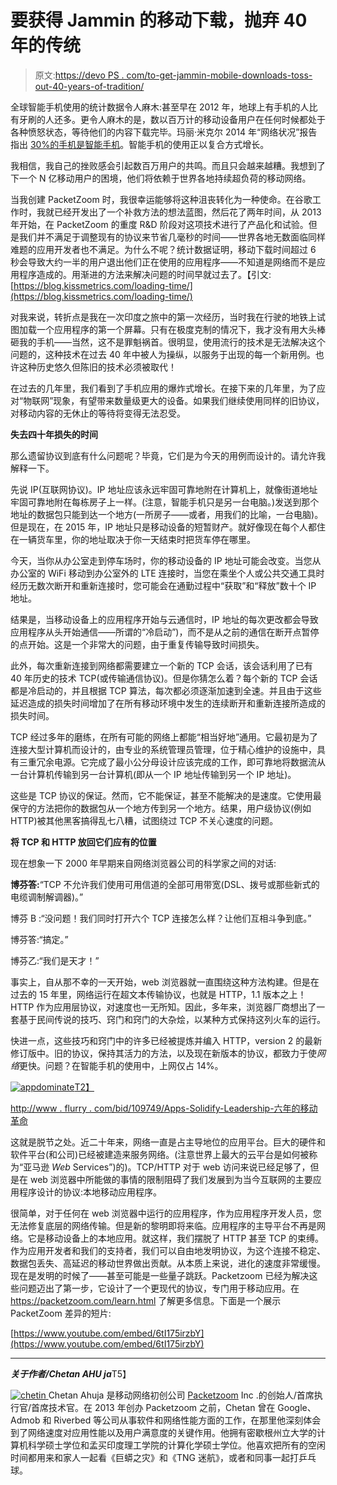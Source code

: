 # 要获得 Jammin 的移动下载，抛弃 40 年的传统

> 原文:[https://devo PS . com/to-get-jammin-mobile-downloads-toss-out-40-years-of-tradition/](https://devops.com/to-get-jammin-mobile-downloads-toss-out-40-years-of-tradition/)

全球智能手机使用的统计数据令人麻木:甚至早在 2012 年，地球上有手机的人比有牙刷的人还多。更令人麻木的是，数以百万计的移动设备用户在任何时候都处于各种愤怒状态，等待他们的内容下载完毕。玛丽·米克尔 2014 年“网络状况”报告指出 [30%的手机是智能手机](http://www.businessinsider.com/mary-meekers-2014-internet-presentation-2014-5#-6)。智能手机的使用正以复合方式增长。

我相信，我自己的挫败感会引起数百万用户的共鸣。而且只会越来越糟。我想到了下一个 N 亿移动用户的困境，他们将依赖于世界各地持续超负荷的移动网络。

当我创建 PacketZoom 时，我很幸运能够将这种沮丧转化为一种使命。在谷歌工作时，我就已经开发出了一个补救方法的想法蓝图，然后花了两年时间，从 2013 年开始，在 PacketZoom 的重度 R&D 阶段对这项技术进行了产品化和试验。但是我们并不满足于调整现有的协议来节省几毫秒的时间——世界各地无数面临同样难题的应用开发者也不满足。为什么不呢？统计数据证明，移动下载时间超过 6 秒会导致大约一半的用户退出他们正在使用的应用程序——不知道是网络而不是应用程序造成的。用渐进的方法来解决问题的时间早就过去了。【引文:[https://blog.kissmetrics.com/loading-time/](https://blog.kissmetrics.com/loading-time/)

对我来说，转折点是我在一次印度之旅中的第一次经历，当时我在行驶的地铁上试图加载一个应用程序的第一个屏幕。只有在极度克制的情况下，我才没有用大头棒砸我的手机——当然，这不是罪魁祸首。很明显，使用流行的技术是无法解决这个问题的，这种技术在过去 40 年中被人为操纵，以服务于出现的每一个新用例。也许这种历史悠久但陈旧的技术必须被取代！

在过去的几年里，我们看到了手机应用的爆炸式增长。在接下来的几年里，为了应对“物联网”现象，有望带来数量级更大的设备。如果我们继续使用同样的旧协议，对移动内容的无休止的等待将变得无法忍受。

**失去四十年损失的时间**

那么遗留协议到底有什么问题呢？毕竟，它们是为今天的用例而设计的。请允许我解释一下。

先说 IP(互联网协议)。IP 地址应该永远牢固可靠地附在计算机上，就像街道地址牢固可靠地附在每栋房子上一样。(注意，智能手机只是另一台电脑。)发送到那个地址的数据包只能到达一个地方(一所房子——或者，用我们的比喻，一台电脑)。但是现在，在 2015 年，IP 地址只是移动设备的短暂财产。就好像现在每个人都住在一辆货车里，你的地址取决于你一天结束时把货车停在哪里。

今天，当你从办公室走到停车场时，你的移动设备的 IP 地址可能会改变。当您从办公室的 WiFi 移动到办公室外的 LTE 连接时，当您在乘坐个人或公共交通工具时经历无数次断开和重新连接时，您可能会在通勤过程中“获取”和“释放”数十个 IP 地址。

结果是，当移动设备上的应用程序开始与云通信时，IP 地址的每次更改都会导致应用程序从头开始通信——所谓的“冷启动”)，而不是从之前的通信在断开点暂停的点开始。这是一个非常大的问题，由于重复传输导致时间损失。

此外，每次重新连接到网络都需要建立一个新的 TCP 会话，该会话利用了已有 40 年历史的技术 TCP(或传输通信协议)。但是你猜怎么着？每个新的 TCP 会话都是冷启动的，并且根据 TCP 算法，每次都必须逐渐加速到全速。并且由于这些延迟造成的损失时间增加了在所有移动环境中发生的连续断开和重新连接所造成的损失时间。

TCP 经过多年的磨练，在所有可能的网络上都能“相当好地”通用。它最初是为了连接大型计算机而设计的，由专业的系统管理员管理，位于精心维护的设施中，具有三重冗余电源。它完成了最小公分母设计应该完成的工作，即可靠地将数据流从一台计算机传输到另一台计算机(即从一个 IP 地址传输到另一个 IP 地址)。

这些是 TCP 协议的保证。然而，它不能保证，甚至不能解决的是速度。它使用最保守的方法把你的数据包从一个地方传到另一个地方。结果，用户级协议(例如 HTTP)被其他黑客搞得乱七八糟，试图绕过 TCP 不关心速度的问题。

**将 TCP 和 HTTP 放回它们应有的位置**

现在想象一下 2000 年早期来自网络浏览器公司的科学家之间的对话:

**博芬答:**“TCP 不允许我们使用可用信道的全部可用带宽(DSL、拨号或那些新式的电缆调制解调器)。”

博芬 B :“没问题！我们同时打开六个 TCP 连接怎么样？让他们互相斗争到底。”

博芬答:“搞定。”

博芬乙:“我们是天才！”

事实上，自从那不幸的一天开始，web 浏览器就一直围绕这种方法构建。但是在过去的 15 年里，网络运行在超文本传输协议，也就是 HTTP，1.1 版本之上！HTTP 作为应用层协议，对速度也一无所知。因此，多年来，浏览器厂商想出了一套基于民间传说的技巧、窍门和窍门的大杂烩，以某种方式保持这列火车的运行。

快进一点，这些技巧和窍门中的许多已经被提炼并编入 HTTP，version 2 的最新修订版中。旧的协议，保持其活力的方法，以及现在新版本的协议，都致力于使*网络*更快。问题？在智能手机的使用中，上网仅占 14%。

[![appdominate](../Images/79d47005845ce2f446597a142ddc48ab.png)T2】](https://devops.com/wp-content/uploads/2015/04/appdominate.jpg)

[http://www . flurry . com/bid/109749/Apps-Solidify-Leadership-六年的移动革命](http://www.flurry.com/bid/109749/Apps-Solidify-Leadership-Six-Years-into-the-Mobile-Revolution)

这就是脱节之处。近二十年来，网络一直是占主导地位的应用平台。巨大的硬件和软件平台(和公司)已经被建造来服务网络。(注意世界上最大的云平台是如何被称为“亚马逊 *Web* Services”)的)。TCP/HTTP 对于 web 访问来说已经足够了，但是在 web 浏览器中所能做的事情的限制阻碍了我们发展到为当今互联网的主要应用程序设计的协议:本地移动应用程序。

很简单，对于任何在 web 浏览器中运行的应用程序，作为应用程序开发人员，您无法修复底层的网络传输。但是新的黎明即将来临。应用程序的主导平台不再是网络。它是移动设备上的本地应用。就这样，我们摆脱了 HTTP 甚至 TCP 的束缚。作为应用开发者和我们的支持者，我们可以自由地发明协议，为这个连接不稳定、数据包丢失、高延迟的移动世界做出贡献。从本质上来说，进化的速度非常缓慢。现在是发明的时候了——甚至可能是一些量子跳跃。Packetzoom 已经为解决这些问题迈出了第一步，它设计了一个更现代的协议，专门用于移动应用。在 https://packetzoom.com/learn.html 了解更多信息。下面是一个展示 PacketZoom 差异的短片:

[https://www.youtube.com/embed/6tI175irzbY](https://www.youtube.com/embed/6tI175irzbY)

* * *

***关于作者/Chetan AHU ja***T5】

[![chetin](../Images/06855a11c14ad7f58aef643ec24700e8.png) ](https://devops.com/wp-content/uploads/2015/04/chetin.jpg) Chetan Ahuja 是移动网络初创公司 [Packetzoom](https://packetzoom.com/) Inc .的创始人/首席执行官/首席技术官。在 2013 年创办 Packetzoom 之前，Chetan 曾在 Google、Admob 和 Riverbed 等公司从事软件和网络性能方面的工作，在那里他深刻体会到了网络速度对应用性能以及用户满意度的关键作用。他拥有密歇根州立大学的计算机科学硕士学位和孟买印度理工学院的计算化学硕士学位。他喜欢把所有的空闲时间都用来和家人一起看《巨蟒之灾》和《TNG 迷航》，或者和同事一起打乒乓球。